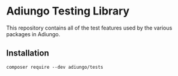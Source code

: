# Adiungo Testing Library

This repository contains all of the test features used by the various packages in Adiungo.

## Installation

`composer require --dev adiungo/tests`

